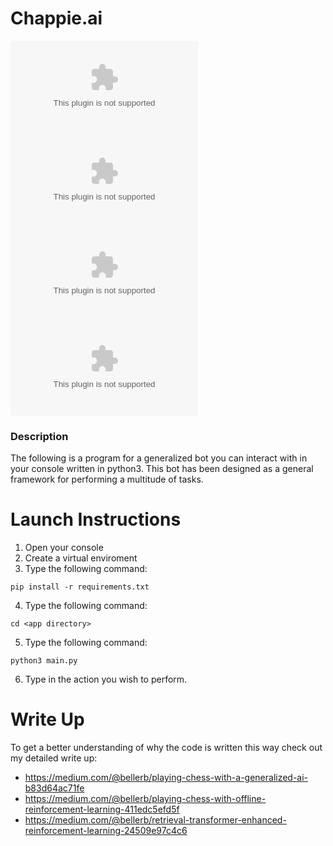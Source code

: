 # Chappie.ai
[![Languages](https://img.shields.io/github/languages/count/bellerb/chappie.ai?style=flat-square
)](#)
[![Top Languages](https://img.shields.io/github/languages/top/bellerb/chappie.ai?style=flat-square
)](#)
[![Total Lines](https://img.shields.io/tokei/lines/github/bellerb/chappie.ai)](#)
[![File Size](https://img.shields.io/github/languages/code-size/bellerb/chappie.ai)](#)

### Description
The following is a program for a generalized bot you can interact with in your console written in python3. This bot has been designed as a general framework for performing a multitude of tasks.

# Launch Instructions
1. Open your console <br>
2. Create a virtual enviroment <br>
3. Type the following command:
```
pip install -r requirements.txt
```

4. Type the following command:
```
cd <app directory>
```

5. Type the following command:
```
python3 main.py
```
6. Type in the action you wish to perform.

# Write Up
To get a better understanding of why the code is written this way check out my detailed write up:

* https://medium.com/@bellerb/playing-chess-with-a-generalized-ai-b83d64ac71fe
* https://medium.com/@bellerb/playing-chess-with-offline-reinforcement-learning-411edc5efd5f
* https://medium.com/@bellerb/retrieval-transformer-enhanced-reinforcement-learning-24509e97c4c6
